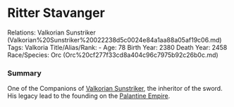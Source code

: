 # Ritter Stavanger

Relations: Valkorian Sunstriker (Valkorian%20Sunstriker%20022238d5c0024e84a1aa88a05af19c06.md) 
Tags: Valkoria
Title/Alias/Rank: -
Age: 78
Birth Year: 2380
Death Year: 2458
Race/Species: Orc (Orc%20cf277f33cd8a404c96c7975b92c26b0c.md)

### Summary

One of the Companions of [Valkorian Sunstriker](Valkorian%20Sunstriker%20022238d5c0024e84a1aa88a05af19c06.md), the inheritor of the sword. His legacy lead to the founding on the [Palantine Empire](Palantine%20Empire%20b5f0a5e7621b4b02862738a0582cfccd.md).